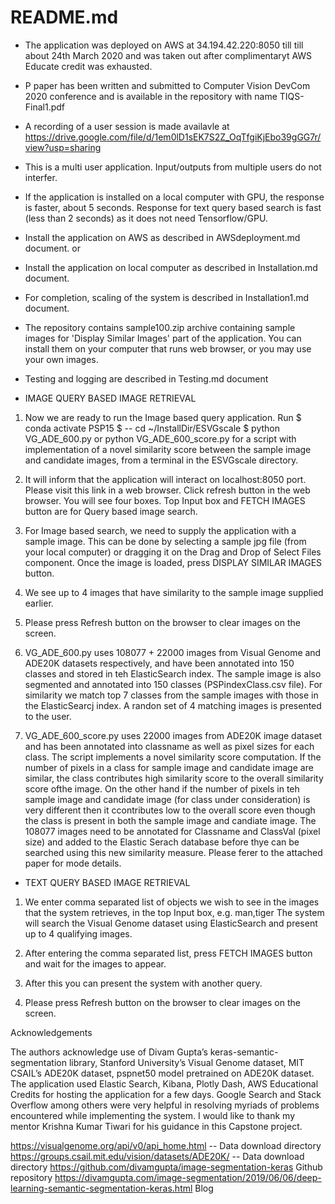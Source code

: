 # README.md

* The application was deployed on AWS at 34.194.42.220:8050 till till about 24th March 2020 and was taken out after complimentaryt AWS Educate credit was exhausted. 

* P paper has been written and submitted to Computer Vision DevCom 2020 conference and is available in the repository with name TIQS-Final1.pdf

* A recording of a user session is made availavle at
https://drive.google.com/file/d/1em0lD1sEK7S2Z_OqTfgiKjEbo39gGG7r/view?usp=sharing

* This is a multi user application. Input/outputs from multiple users do not interfer.

* If the application is installed on a local computer with GPU, the response is faster, about 5 seconds. Response for text query based search is fast (less than 2 seconds) as it does not need Tensorflow/GPU.

* Install the application on AWS as described in AWSdeployment.md document.
or
* Install the application on local computer as described in Installation.md document.

* For completion, scaling of the system is described in Installation1.md document.

* The repository contains sample100.zip archive containing sample images for 'Display Similar Images' part of the application. You can install them on your computer that runs web browser, or you may use your own images.

* Testing and logging are described in Testing.md document


* IMAGE QUERY BASED IMAGE RETRIEVAL

1. Now we are ready to run the Image based query application. Run
$ conda activate PSP15
$ -- cd ~/InstallDir/ESVGscale
$ python VG_ADE_600.py or
python VG_ADE_600_score.py for a script with implementation of a novel similarity score between the sample image and candidate images, from a terminal in the ESVGscale directory.

2. It will inform that the application will interact on localhost:8050 port. Please visit this link in a web browser. Click refresh button in the web browser. You will see four boxes. Top Input box and FETCH IMAGES button are for Query based image search.

3. For Image based search, we need to supply the application with a sample image. This can be done by selecting a sample jpg file (from your local computer) or dragging it on the Drag and Drop of Select Files component. Once the image is loaded, press DISPLAY SIMILAR IMAGES button. 

4. We see up to 4 images that have similarity to the sample image supplied earlier. 

5. Please press Refresh button on the browser to clear images on the screen. 

6. VG_ADE_600.py uses 108077 + 22000 images from Visual Genome and ADE20K datasets respectively, and have been annotated into 150 classes and stored in teh ElasticSearch index. The sample image is also segmented and annotated into 150 classes (PSPindexClass.csv file). For similarity we match top 7 classes from the sample images with those in the ElasticSearcj index. A randon set of 4 matching images is presented to the user.  

7. VG_ADE_600_score.py uses 22000 images from ADE20K image dataset and has been annotated into classname as well as pixel sizes for each class. The script implements a novel similarity score computation.  If the number of pixels in a class for sample image and candidate image are similar, the class contributes high similarity score to the overall similarity score ofthe image. On the other hand if the number of pixels in teh sample image and candidate image (for class under consideration) is very different then it ccontributes low to the overall score even though the class is present in both the sample image and candiate image. The 108077 images need to be annotated for Classname and ClassVal (pixel size) and added to the Elastic Serach database before thye can be searched using this new similarity measure. Please ferer to the attached paper for mode details. 


* TEXT QUERY BASED IMAGE RETRIEVAL

1. We enter comma separated list of objects we wish to see in the images that the system retrieves, in the top Input box, e.g. man,tiger 
The system will search the Visual Genome dataset using ElasticSearch and present up to 4 qualifying images. 

2. After entering the comma separated list, press FETCH IMAGES button and wait for the images to appear. 

3. After this you can present the system with another query. 

4. Please press Refresh button on the browser to clear images on the screen. 

Acknowledgements

The authors acknowledge use of Divam Gupta’s keras-semantic-segmentation library, Stanford University’s Visual Genome dataset, MIT CSAIL’s ADE20K dataset, pspnet50 model pretrained on ADE20K dataset. The application used Elastic Search, Kibana, Plotly Dash, AWS Educational Credits for hosting the application for a few days. Google Search and Stack Overflow among others were very
helpful in resolving myriads of problems encountered while implementing the system. I would like to thank my mentor Krishna Kumar Tiwari for his guidance in this Capstone project.  

https://visualgenome.org/api/v0/api_home.html -- Data download directory
https://groups.csail.mit.edu/vision/datasets/ADE20K/ -- Data download directory
https://github.com/divamgupta/image-segmentation-keras Github repository
https://divamgupta.com/image-segmentation/2019/06/06/deep-learning-semantic-segmentation-keras.html Blog



